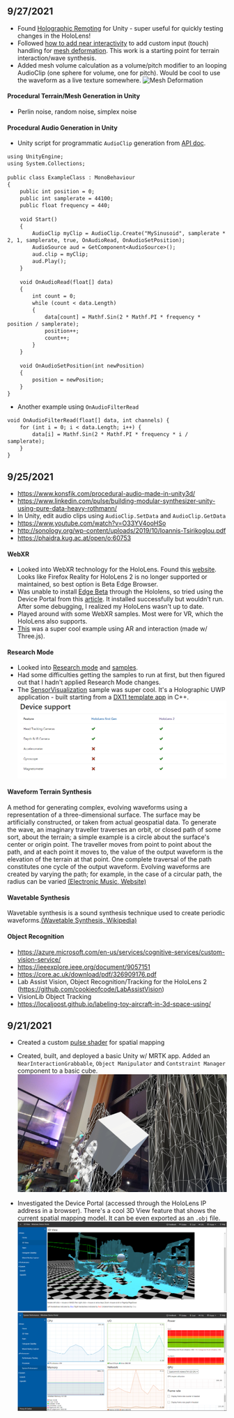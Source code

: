## 9/27/2021
- Found [Holographic Remoting](https://docs.microsoft.com/en-us/windows/mixed-reality/develop/unity/unity-play-mode?tabs=openxr) for Unity - super useful for quickly testing changes in the HoloLens!
- Followed [how to add near interactivity](https://docs.microsoft.com/en-us/windows/mixed-reality/mrtk-unity/features/input/how-to-add-near-interactivity?view=mrtkunity-2021-05) to add custom input (touch) handling for [mesh deformation](https://catlikecoding.com/unity/tutorials/mesh-deformation/). This work is a starting point for terrain interaction/wave synthesis.
- Added mesh volume calculation as a volume/pitch modifier to an looping AudioClip (one sphere for volume, one for pitch). Would be cool to use the waveform as a live texture somewhere.
![Mesh Deformation](imgs/Mesh_Deformation_Touch_Demo.gif)

#### Procedural Terrain/Mesh Generation in Unity
- Perlin noise, random noise, simplex noise

#### Procedural Audio Generation in Unity
- Unity script for programmatic `AudioClip` generation from [API doc](https://docs.unity3d.com/ScriptReference/AudioClip.Create.html).
```
using UnityEngine;
using System.Collections;

public class ExampleClass : MonoBehaviour
{
    public int position = 0;
    public int samplerate = 44100;
    public float frequency = 440;

    void Start()
    {
        AudioClip myClip = AudioClip.Create("MySinusoid", samplerate * 2, 1, samplerate, true, OnAudioRead, OnAudioSetPosition);
        AudioSource aud = GetComponent<AudioSource>();
        aud.clip = myClip;
        aud.Play();
    }

    void OnAudioRead(float[] data)
    {
        int count = 0;
        while (count < data.Length)
        {
            data[count] = Mathf.Sin(2 * Mathf.PI * frequency * position / samplerate);
            position++;
            count++;
        }
    }

    void OnAudioSetPosition(int newPosition)
    {
        position = newPosition;
    }
}
```
- Another example using `OnAudioFilterRead`
```
void OnAudioFilterRead(float[] data, int channels) {
    for (int i = 0; i < data.Length; i++) {
        data[i] = Mathf.Sin(2 * Mathf.PI * frequency * i / samplerate);
    }
}
```


## 9/25/2021
- https://www.konsfik.com/procedural-audio-made-in-unity3d/
- https://www.linkedin.com/pulse/building-modular-synthesizer-unity-using-pure-data-heavy-rothmann/
- In Unity, edit audio clips using `AudioClip.SetData` and `AudioClip.GetData`
- https://www.youtube.com/watch?v=O33YV4ooHSo
- http://sonology.org/wp-content/uploads/2019/10/Ioannis-Tsirikoglou.pdf
- https://phaidra.kug.ac.at/open/o:60753

#### WebXR
- Looked into WebXR technology for the HoloLens. Found this [website](https://hololens.glitch.me/). Looks like Firefox Reality for HoloLens 2 is no longer supported or maintained, so best option is Beta Edge Browser.
- Was unable to install [Edge Beta](https://docs.microsoft.com/en-us/hololens/hololens-new-edge) through the Hololens, so tried using the Device Portal from this [article](https://docs.microsoft.com/en-us/windows/mixed-reality/develop/platform-capabilities-and-apis/using-the-windows-device-portal#installing-an-app). It installed successfully but wouldn't run. After some debugging, I realized my HoloLens wasn't up to date.
- Played around with some WebXR samples. Most were for VR, which the HoloLens also supports.
- [This](https://www.servoexperiments.com/webxr-particles/) was a super cool example using AR and interaction (made w/ Three.js). 

#### Research Mode
- Looked into [Research mode](https://docs.microsoft.com/en-us/windows/mixed-reality/develop/platform-capabilities-and-apis/research-mode) and [samples](https://github.com/microsoft/HoloLens2ForCV).
- Had some difficulties getting the samples to run at first, but then figured out that I hadn't applied Research Mode changes.
- The [SensorVisualization](https://github.com/microsoft/HoloLens2ForCV/tree/main/Samples/SensorVisualization) sample was super cool. It's a Holographic UWP application - built starting from a [DX11 template app](https://docs.microsoft.com/en-us/windows/mixed-reality/develop/native/creating-a-holographic-directx-project) in C++.
![Research Mode Support](imgs/ResearchModeSupport.PNG)


#### Waveform Terrain Synthesis
A method for generating complex, evolving waveforms using a representation of a three-dimensional surface. The surface may be artificially constructed, or taken from actual geospatial data. To generate the wave, an imaginary traveller traverses an orbit, or closed path of some sort, about the terrain; a simple example is a circle about the surface's center or origin point. The traveller moves from point to point about the path, and at each point it moves to, the value of the output waveform is the elevation of the terrain at that point. One complete traversal of the path constitutes one cycle of the output waveform. Evolving waveforms are created by varying the path; for example, in the case of a circular path, the radius can be varied [(Electronic Music, Website)](https://electronicmusic.fandom.com/wiki/Wave_terrain_synthesis)

#### Wavetable Synthesis
Wavetable synthesis is a sound synthesis technique used to create periodic waveforms.[(Wavetable Synthesis, Wikipedia)](https://en.wikipedia.org/wiki/Wavetable_synthesis)

#### Object Recognition
- https://azure.microsoft.com/en-us/services/cognitive-services/custom-vision-service/
- https://ieeexplore.ieee.org/document/9057151
- https://core.ac.uk/download/pdf/326909176.pdf
- Lab Assist Vision, Object Recognition/Tracking for the HoloLens 2 (https://github.com/cookieofcode/LabAssistVision)
- VisionLib Object Tracking
- https://localjoost.github.io/labeling-toy-aircraft-in-3d-space-using/



## 9/21/2021
- Created a custom [pulse shader](https://docs.microsoft.com/en-us/windows/mixed-reality/mrtk-unity/features/rendering/pulse-shader?view=mrtkunity-2021-05) for spatial mapping
- Created, built, and deployed a basic Unity w/ MRTK app. Added an `NearInteractionGrabbable`, `Object Manipulator` and `Contstraint Manager` component to a basic cube.
![Unity App](imgs/20210927_205044_HoloLens.jpg)

- Investigated the Device Portal (accessed through the HoloLens IP address in a browser). There's a cool 3D View feature that shows the current spatial mapping model. It can be even exported as an `.obj` file.
![Device Portal](imgs/DevicePortal.PNG)
![System Performance](imgs/SystemPerformance.PNG)
